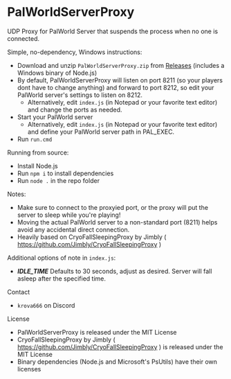 # PalWorldServerProxy
UDP Proxy for PalWorld Server that suspends the process when no one is connected.


Simple, no-dependency, Windows instructions:
* Download and unzip `PalWorldServerProxy.zip` from [Releases](https://github.com/krova/PalWorldServerProxy/releases) (includes a Windows binary of Node.js)
* By default, PalWorldServerProxy will listen on port 8211 (so your players dont have to change anything) and forward to port 8212, so edit your PalWorld server's settings to listen on 8212.
  * Alternatively, edit `index.js` (in Notepad or your favorite text editor) and change the ports as needed.
* Start your PalWorld server
  * Alternatively, edit `index.js` (in Notepad or your favorite text editor) and define your PalWorld server path in PAL_EXEC.
* Run `run.cmd`

Running from source:
* Install Node.js
* Run `npm i` to install dependencies
* Run `node .` in the repo folder

Notes:
* Make sure to connect to the proxyied port, or the proxy will put the server to sleep while you're playing!
* Moving the actual PalWorld server to a non-standard port (8211) helps avoid any accidental direct connection.
* Heavily based on CryoFallSleepingProxy by Jimbly ( https://github.com/Jimbly/CryoFallSleepingProxy )
  
Additional options of note in `index.js`:
* ***IDLE_TIME*** Defaults to 30 seconds, adjust as desired. Server will fall asleep after the specified time.

Contact
* `krova666` on Discord

License
* PalWorldServerProxy is released under the MIT License
* CryoFallSleepingProxy by Jimbly ( https://github.com/Jimbly/CryoFallSleepingProxy ) is released under the MIT License
* Binary dependencies (Node.js and Microsoft's PsUtils) have their own licenses
